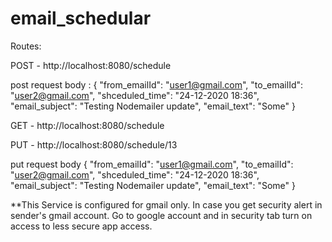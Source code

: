 # email_schedular

Routes: 

POST - http://localhost:8080/schedule

post request body : 
{
    "from_emailId": "user1@gmail.com",
    "to_emailId": "user2@gmail.com",
    "shceduled_time": "24-12-2020 18:36",
    "email_subject": "Testing Nodemailer update",
    "email_text": "Some"
}

GET - http://localhost:8080/schedule


PUT - http://localhost:8080/schedule/13

put request body
{
    "from_emailId": "user1@gmail.com",
    "to_emailId": "user2@gmail.com",
    "shceduled_time": "24-12-2020 18:36",
    "email_subject": "Testing Nodemailer update",
    "email_text": "Some"
}



**This Service is configured for gmail only. In case you get security alert in sender's gmail account. Go to google account and in security tab turn on access to less secure app access.


